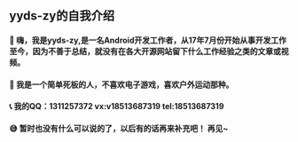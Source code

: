 ## yyds-zy的自我介绍
#### 🙋 嗨，我是yyds-zy,是一名Android开发工作者，从17年7月份开始从事开发工作至今，因为不善于总结，就没有在各大开源网站留下什么工作经验之类的文章或视频。
#### 👀 我是一个简单死板的人，不喜欢电子游戏，喜欢户外运动那种。
#### 📞 我的QQ：1311257372  vx:v18513687319  tel:18513687319
#### 😅 暂时也没有什么可以说的了，以后有的话再来补充吧！ 再见~
